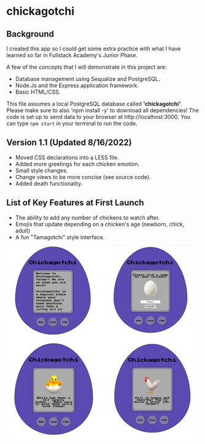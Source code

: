 # chickagotchi

<h2>Background</h2>

<p>I created this app so I could get some extra practice with what I have learned so far in Fullstack Academy's Junior Phase.</p>
<p>A few of the concepts that I will demonstrate in this project are:</p>
<ul>
  <li>Database management using Sequalize and PostgreSQL.</li>
  <li>Node.Js and the Express application framework.</li>
  <li>Basic HTML/CSS.</li>
</ul>
<p>This file assumes a local PostgreSQL database called <strong>'chickagotchi'</strong>. Please make sure to also 'npm install -y' to download all dependencies! The code is set up to send data to your browser at http://localhost:3000. You can type <code>npm start</code> in your terminal to run the code.</p>
<h2>Version 1.1 (Updated 8/16/2022)</h2>
<ul>
  <li>Moved CSS declarations into a LESS file.</li>
  <li>Added more greetings for each chicken emotion.</li>
  <li>Small style changes.</li>
  <li>Change views to be more concise (see source code).</li>
  <li>Added death functionality.</li>
</ul>
<h2>List of Key Features at First Launch</h2>
<ul>
  <li>The ability to add any number of chickens to watch after.</li>
  <li>Emojis that update depending on a chicken's age (newborn, chick, adult)</li>
  <li>A fun "Tamagotchi" style interface.</li>
</ul>

![Alt text](public/V1_Screenshots.png "Version 1 Screenshots")
